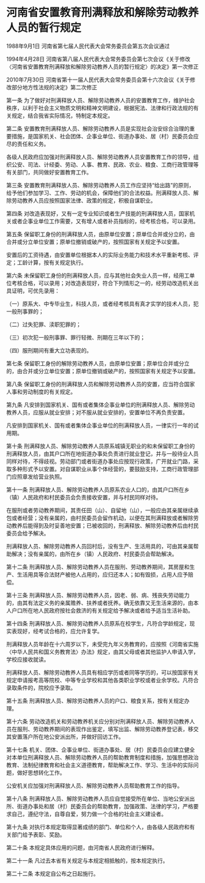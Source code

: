 # 河南省安置教育刑满释放和解除劳动教养人员的暂行规定

1988年9月1日 河南省第七届人民代表大会常务委员会第五次会议通过

1994年4月28日 河南省第八届人民代表大会常务委员会第七次会议《关于修改〈河南省安置教育刑满释放和解除劳动教养人员的暂行规定〉的决定》第一次修正

2010年7月30日 河南省第十一届人民代表大会常务委员会第十六次会议《关于修改部分地方性法规的决定》第二次修正



第一条 为了做好对刑满释放人员、解除劳动教养人员的安置教育工作，维护社会秩序，以利于社会主义物质文明和精神文明建设，根据宪法、法律和行政法规的有关规定，结合我省实际情况，特制定本规定。

第二条 安置教育刑满释放人员、解除劳动教养人员是实现社会治安综合治理的重要措施，是国家机关、社会团体、企事业单位、街道办事处、居（村）民委员会应尽的责任和义务。

各级人民政府应加强对刑满释放人员、解除劳动教养人员安置教育工作的领导，组织公安、司法、计经委、劳动、人事、教育、民政、农业、粮食、工商行政管理等有关部门，共同做好安置教育工作。

第三条 安置教育刑满释放人员、解除劳动教养人员工作应坚持“给出路”的原则，给予他们参加学习、工作、劳动的机会，保障他们的合法权益。刑满释放人员、解除劳动教养人员应按照国家法律、政策的规定，积极自谋职业。

第四条 对改造表现好，又有一定专业知识或者生产技能的刑满释放人员，国家机关或者企事业单位工作需要，又有增人或者补员指标的，经考核合格，可以录用。

第五条 保留职工身份的刑满释放人员，由原单位安置；原单位合并或分立的，由合并或分立单位安置；原单位撤销或破产的，按照国家有关规定予以安置。

安置后的工资待遇，由安置单位根据本人的实际业务能力和技术水平重新考核、评定；工龄计算，按有关规定执行。

第六条 未保留职工身份的刑满释放人员，应与其他社会失业人员一样，经用工单位考核合格，可以录用；对改造表现好，符合下列情形之一的，经劳动改造机关出具证明，可优先录用：

（一）原系大、中专毕业生，科技人员，或者经考核具有真才实学的技术人员，犯一般刑事罪的；

（二）过失犯罪、渎职犯罪的；

（三）初次犯一般刑事罪、罪行轻微、刑期在三年以下的；

（四）服刑期间有重大立功表现的。

第七条 保留职工身份的解除劳动教养人员，由原单位安置；原单位合并或分立的，由合并或分立单位安置；原单位撤销或破产的，按照国家有关规定予以安置。

第八条 保留职工身份的刑满释放人员和解除劳动教养人员的安置，应当符合国家人事和劳动制度的有关规定。

第九条 凡安排到国家机关、国有或者集体企事业单位的刑满释放人员、解除劳动教养人员，应服从就业安排；对不服从就业安排的，安置单位不再负责安置。

凡安排到国家机关、国有或者集体企事业单位的刑满释放人员，一律实行一年的试用期。

第十条 刑满释放人员、解除劳动教养人员原系城镇无职业的和未保留职工身份的刑满释放人员，由其户口所在地街道办事处负责进行就业登记，并与一般待业人员同样对待，不得歧视。劳动部门或者街道办事处应按现行政策，广开就业门路，采取多种形式予以安置。对自谋职业从事个体经营的，要鼓励支持，工商行政管理部门应照章发给营业执照。

第十一条 刑满释放人员、解除劳动教养人员原系农业人口的，由其户口所在乡（镇）人民政府和村民委员会负责接收安置，并与村民同样对待。

在服刑或者劳动教养期间，其责任田（山）、自留地（山），一般应由其亲属继续承包或者经营；没有亲属的，由村民委员会留作机动，以便在其刑满释放或者解除劳动教养后能得到及时妥善地安置；已被收回的，刑满释放、解除劳动教养后由村民委员会给予解决。

刑满释放人员、解除劳动教养人员回村后，没有生产、生活用具的，可由其亲属帮助解决；没有亲属的，由所在乡（镇）人民政府、村民委员会帮助解决。

第十二条 刑满释放人员、解除劳动教养人员在服刑、劳动教养期间，其房屋和生产、生活用具等合法财产被他人占用的，应归还本人；如有毁损，占用人应予赔偿。

第十三条 刑满释放人员、解除劳动教养人员，因老、弱、病、残丧失劳动能力的，由其有法定义务的亲属赡养、扶养或者抚养。确无依靠又无生活来源的，由本人户口所在地人民政府按社会救济的有关规定给予解决或者给予适当生活补助。

第十四条 刑满释放人员、解除劳动教养人员原系在校学生，凡符合学龄规定，现实表现好，经考试合格的，应允许复学。

刑满释放人员年龄在十六周岁以下，未受完九年义务教育的，应按照《河南省实施〈中华人民共和国义务教育法〉办法》规定，由其父母或者其他监护人申请入学，学校应接收就读。

刑满释放人员、解除劳动教养人员具有相应学历或者同等学历的，可以按国家有关规定申请报考高等院校、中等专业学校和其他各类职业学校或者业余学校。凡符合录取条件的，院校应予录取。

第十五条 刑满释放人员、解除劳动教养人员的户口、粮食关系，按有关规定办理。

第十六条 劳动改造机关和劳动教养机关应分别对刑满释放人员、解除劳动教养人员在服刑、劳动教养期间的表现作出鉴定，填写出监、解除劳动教养登记表，移交其安置落户所在地公安派出所，并做好回访工作。

第十七条 机关、团体、企事业单位、街道办事处、居（村）民委员会应建立健全对本单位刑满释放人员、解除劳动教养人员的帮助教育制度和措施，加强思想政治教育、法制纪律教育和社会主义道德教育，帮助解决工作、学习、生活中的实际问题，做好思想转化工作。

公安机关应加强对刑满释放人员、解除劳动教养人员帮助教育工作的指导。

第十八条 刑满释放人员、解除劳动教养人员应自觉接受所在单位、当地公安派出所、街道办事处和居（村）民委员会的帮助教育，加强政策、法律的学习，严格要求自己，遵纪守法，自尊自爱，努力做一个合格的社会主义建设者。

第十九条 对执行本规定取得显著成绩的部门、单位和个人，由各级人民政府和有关部门给予表彰、奖励。

第二十条 本规定具体应用的问题，由河南省人民政府进行解释。

第二十一条 凡过去本省有关规定与本规定相抵触的，按本规定执行。

第二十二条 本规定自公布之日起施行。